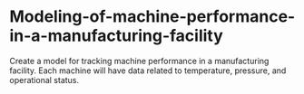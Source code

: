 # Modeling-of-machine-performance-in-a-manufacturing-facility
Create a model for tracking machine performance in a manufacturing facility. Each machine will have data related to temperature, pressure, and operational status.
